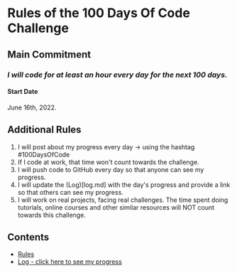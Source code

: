 # Rules of the 100 Days Of Code Challenge

## Main Commitment
### *I will code for at least an hour every day for the next 100 days.*

#### Start Date
June 16th, 2022.

## Additional Rules
1. I will post about my progress every day -> using the hashtag #100DaysOfCode
2. If I code at work, that time won't count towards the challenge.
3. I will push code to GitHub every day so that anyone can see my progress.
4. I will update the (Log)[log.md] with the day's progress and provide a link so that others can see my progress.
5. I will work on real projects, facing real challenges. The time spent doing tutorials, online courses and other similar resources will NOT count towards this challenge. 


## Contents
* [Rules](rules.md)
* [Log - click here to see my progress](log.md)
